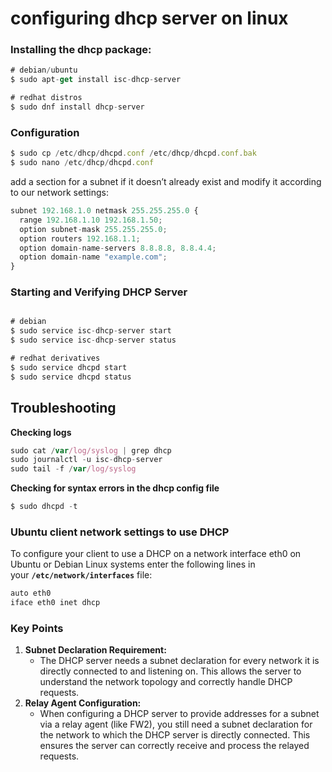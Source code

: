 # configuring dhcp server on linux

### Installing the dhcp package:

```jsx
# debian/ubuntu
$ sudo apt-get install isc-dhcp-server

# redhat distros
$ sudo dnf install dhcp-server

```

### Configuration

```jsx
$ sudo cp /etc/dhcp/dhcpd.conf /etc/dhcp/dhcpd.conf.bak
$ sudo nano /etc/dhcp/dhcpd.conf
```

add a section for a subnet if it doesn’t already exist and modify it according to our network settings:

```jsx
subnet 192.168.1.0 netmask 255.255.255.0 {
  range 192.168.1.10 192.168.1.50;
  option subnet-mask 255.255.255.0;
  option routers 192.168.1.1;
  option domain-name-servers 8.8.8.8, 8.8.4.4;
  option domain-name "example.com";
}
```

### **Starting and Verifying DHCP Server**

```jsx

# debian
$ sudo service isc-dhcp-server start
$ sudo service isc-dhcp-server status

# redhat derivatives
$ sudo service dhcpd start
$ sudo service dhcpd status
```

## Troubleshooting

**Checking logs**

```jsx
sudo cat /var/log/syslog | grep dhcp
sudo journalctl -u isc-dhcp-server
sudo tail -f /var/log/syslog
```

**Checking for syntax errors in the dhcp config file**

```jsx
$ sudo dhcpd -t
```

### Ubuntu client network settings to use DHCP

To configure your client to use a DHCP on a network interface eth0 on Ubuntu or Debian Linux systems enter the following lines in your **`/etc/network/interfaces`** file:

```jsx
auto eth0
iface eth0 inet dhcp

```

### Key Points

1. **Subnet Declaration Requirement:**
    - The DHCP server needs a subnet declaration for every network it is directly connected to and listening on. This allows the server to understand the network topology and correctly handle DHCP requests.
2. **Relay Agent Configuration:**
    - When configuring a DHCP server to provide addresses for a subnet via a relay agent (like FW2), you still need a subnet declaration for the network to which the DHCP server is directly connected. This ensures the server can correctly receive and process the relayed requests.